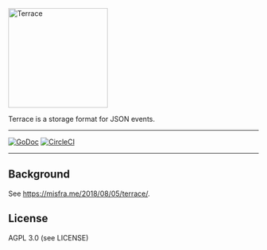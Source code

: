 <img src='https://user-images.githubusercontent.com/379404/44446531-11624680-a59a-11e8-8ddf-a4113d4016a5.png' height=200 alt='Terrace' />

Terrace is a storage format for JSON events.

---

[![GoDoc](https://godoc.org/github.com/Preetam/terrace?status.svg)](https://godoc.org/github.com/Preetam/terrace) [![CircleCI](https://circleci.com/gh/Preetam/terrace.svg?style=svg)](https://circleci.com/gh/Preetam/terrace)

---

## Background

See https://misfra.me/2018/08/05/terrace/.

## License

AGPL 3.0 (see LICENSE)
